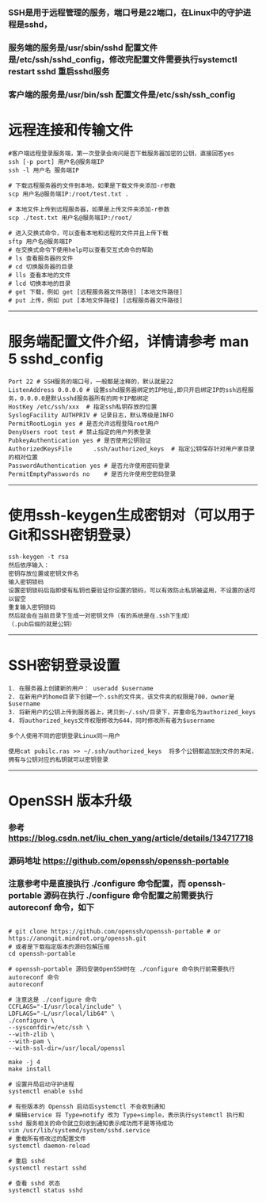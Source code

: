 ### SSH是用于远程管理的服务，端口号是22端口，在Linux中的守护进程是sshd，

### 服务端的服务是/usr/sbin/sshd 配置文件是/etc/ssh/sshd_config，修改完配置文件需要执行systemctl restart sshd 重启sshd服务

### 客户端的服务是/usr/bin/ssh 配置文件是/etc/ssh/ssh_config

# 远程连接和传输文件
~~~shell
#客户端远程登录服务端，第一次登录会询问是否下载服务器加密的公钥，直接回答yes
ssh [-p port] 用户名@服务端IP
ssh -l 用户名 服务端IP

# 下载远程服务器的文件到本地，如果是下载文件夹添加-r参数
scp 用户名@服务端IP:/root/test.txt .

# 本地文件上传到远程服务器，如果是上传文件夹添加-r参数
scp ./test.txt 用户名@服务端IP:/root/

# 进入交换式命令，可以查看本地和远程的文件并且上传下载
sftp 用户名@服务端IP
# 在交换式命令下使用help可以查看交互式命令的帮助
# ls 查看服务器的文件
# cd 切换服务器的目录
# lls 查看本地的文件
# lcd 切换本地的目录
# get 下载，例如 get [远程服务器文件路径] [本地文件路径]
# put 上传，例如 put [本地文件路径] [远程服务器文件路径]
~~~
---
 

# 服务端配置文件介绍，详情请参考 man 5 sshd_config
~~~
Port 22 # SSH服务的端口号，一般都是注释的，默认就是22
ListenAddress 0.0.0.0 # 设置sshd服务器绑定的IP地址,即只开启绑定IP的ssh远程服务，0.0.0.0是默认sshd服务器所有的网卡IP都绑定
HostKey /etc/ssh/xxx  # 指定ssh私钥存放的位置
SyslogFacility AUTHPRIV # 记录日志，默认等级是INFO
PermitRootLogin yes # 是否允许远程登陆root用户
DenyUsers root test # 禁止指定的用户列表登录
PubkeyAuthentication yes # 是否使用公钥验证
AuthorizedKeysFile      .ssh/authorized_keys  # 指定公钥保存针对用户家目录的相对位置
PasswordAuthentication yes # 是否允许使用密码登录
PermitEmptyPasswords no    # 是否允许使用空密码登录﻿​
~~~
---
 

# 使用ssh-keygen生成密钥对（可以用于Git和SSH密钥登录）
~~~
ssh-keygen -t rsa
然后依序输入：
密钥存放位置或密钥文件名
输入密钥锁码
设置密钥锁码后指即使有私钥也要验证你设置的锁码，可以有效防止私钥被盗用，不设置的话可以留空
重复输入密钥锁码
然后就会在当前目录下生成一对密钥文件（有的系统是在.ssh下生成）
（.pub后缀的就是公钥）
~~~
---
 

# SSH密钥登录设置
~~~
1. 在服务器上创建新的用户： useradd $username
2. 在新用户的home目录下创建一个.ssh的文件夹，该文件夹的权限是700，owner是$username
3. 将新用户的公钥上传到服务器上，拷贝到~/.ssh/目录下，并重命名为authorized_keys
4. 将authorized_keys文件权限修改为644，同时修改所有者为$username

多个人使用不同的密钥登录Linux同一用户

使用cat pubilc.ras >> ~/.ssh/authorized_keys  将多个公钥都追加到文件的末尾，拥有与公钥对应的私钥就可以密钥登录 
~~~
---
 
# OpenSSH 版本升级
### 参考 https://blog.csdn.net/liu_chen_yang/article/details/134717718
### 源码地址 https://github.com/openssh/openssh-portable
### 注意参考中是直接执行 ./configure 命令配置，而 openssh-portable 源码在执行 ./configure 命令配置之前需要执行 autoreconf 命令，如下
~~~shell

# git clone https://github.com/openssh/openssh-portable # or https://anongit.mindrot.org/openssh.git
# 或者是下载指定版本的源码包解压缩
cd openssh-portable

# openssh-portable 源码安装OpenSSH时在 ./configure 命令执行前需要执行 autoreconf 命令
autoreconf

# 注意这是 ./configure 命令
CCFLAGS="-I/usr/local/include" \
LDFLAGS="-L/usr/local/lib64" \
./configure \
--sysconfdir=/etc/ssh \
--with-zlib \
--with-pam \
--with-ssl-dir=/usr/local/openssl

make -j 4 
make install

# 设置开局启动守护进程
systemctl enable sshd

# 有些版本的 Openssh 启动后systemctl 不会收到通知
# 编辑service 将 Type=notify 改为 Type=simple，表示执行systemctl 执行和sshd 服务相关的命令就立刻收到通知表示成功而不是等待成功
vim /usr/lib/systemd/system/sshd.service
# 重载所有修改过的配置文件
systemctl daemon-reload

# 重启 sshd 
systemctl restart sshd

# 查看 sshd 状态
systemctl status sshd
~~~

 